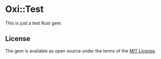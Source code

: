 # Oxi::Test

This is just a test Rust gem.

## License

The gem is available as open source under the terms of the [MIT License](https://opensource.org/licenses/MIT).
